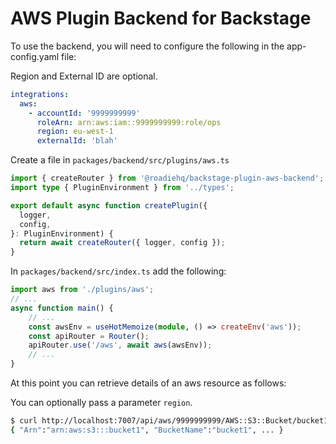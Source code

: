 # AWS Plugin Backend for Backstage

To use the backend, you will need to configure the following in the app-config.yaml file:

Region and External ID are optional.

```yaml
integrations:
  aws:
    - accountId: '9999999999'
      roleArn: arn:aws:iam::9999999999:role/ops
      region: eu-west-1
      externalId: 'blah'
```

Create a file in `packages/backend/src/plugins/aws.ts`

```typescript
import { createRouter } from '@roadiehq/backstage-plugin-aws-backend';
import type { PluginEnvironment } from '../types';

export default async function createPlugin({
  logger,
  config,
}: PluginEnvironment) {
  return await createRouter({ logger, config });
}
```

In `packages/backend/src/index.ts` add the following:

```typescript
import aws from './plugins/aws';
// ...
async function main() {
    // ...
    const awsEnv = useHotMemoize(module, () => createEnv('aws'));
    const apiRouter = Router();
    apiRouter.use('/aws', await aws(awsEnv));
    // ...
}
```

At this point you can retrieve details of an aws resource as follows:

You can optionally pass a parameter `region`.

```bash
$ curl http://localhost:7007/api/aws/9999999999/AWS::S3::Bucket/bucket1
{ "Arn":"arn:aws:s3:::bucket1", "BucketName":"bucket1", ... }
```